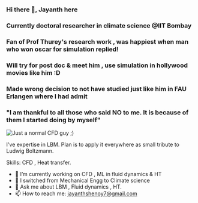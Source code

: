 ### Hi there 👋, Jayanth here
### Currently doctoral researcher in climate science @IIT Bombay
### Fan of Prof Thurey's research work , was happiest when man who won oscar for simulation replied!
### Will try for post doc & meet him , use simulation in hollywood movies like him :D
### Made wrong decision to not have studied just like him in FAU Erlangen where I had admit
 

### "I am thankful to all those who said NO to me. It is because of them I  started doing by myself"

![Just a normal CFD guy ;)](https://cdn.paperpile.com/blog/img/ludwig-boltzmann-1400x700.png)

I've expertise in LBM. 
Plan is to apply it everywhere as small tribute to Ludwig Boltzmann.

Skills: CFD , Heat transfer.

- 🔭 I’m currently working on CFD , ML in fluid dynamics & HT 
- 👯 I switched from Mechanical Engg to Climate science
- 💬 Ask me about LBM , Fluid dynamics , HT.
- 📫 How to reach me: jayanthshenoy7@gmail.com 









